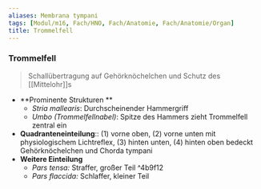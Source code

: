 ```yaml
---
aliases: Membrana tympani
tags: [Modul/m16, Fach/HNO, Fach/Anatomie, Fach/Anatomie/Organ]
title: Trommelfell
---
```

### Trommelfell 
> Schallübertragung auf Gehörknöchelchen und Schutz des [[Mittelohr]]s
- **Prominente Strukturen **
	-   *Stria mallearis*: Durchscheinender Hammergriff
	-   *Umbo (Trommelfellnabel)*: Spitze des Hammers zieht Trommelfell zentral ein
- **Quadranteneinteilung**:: (1) vorne oben, (2) vorne unten mit physiologischem Lichtreflex, (3) hinten unten, (4) hinten oben bedeckt Gehörknöchelchen und Chorda tympani
- **Weitere Einteilung**
	- *Pars tensa:* Straffer, großer Teil ^4b9f12
	- *Pars flaccida:* Schlaffer, kleiner Teil

